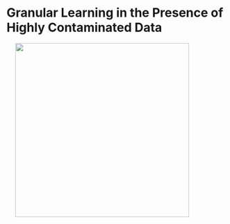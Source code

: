 # Granular Learning in the Presence of Highly Contaminated Data
<img src="BNAF_tensorflow_eager/GQC_Images/readme_images/UMAP_grains.png" width="400" hspace="20"> <!-- width="400" hspace="20"> --> 
